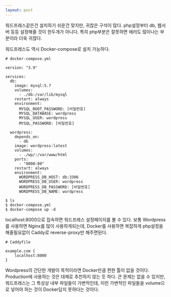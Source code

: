 ```yaml
---
layout: post
---
```


워드프레스같은건 설치하기 쉬운건 맞지만, 귀찮은 구석이 많다. php설정부터 db, 웹서버 등등 설정해줄 것이 한두개가 아니다. 특히 php부분은 잘못하면 에러도 많이나는 부분이라 더욱 귀찮다.

워드프레스도 역시 Docker-compose로 설치 가능하다.

```
# docker-compose.yml

version: "3.9"
    
services:
  db:
    image: mysql:5.7
    volumes:
      - ./db:/var/lib/mysql
    restart: always
    environment:
      MYSQL_ROOT_PASSWORD: [비밀번호]
      MYSQL_DATABASE: wordpress
      MYSQL_USER: wordpress
      MYSQL_PASSWORD: [비밀번호]
    
  wordpress:
    depends_on:
      - db
    image: wordpress:latest
    volumes:
      - ./wp/:/var/www/html
    ports:
      - "8000:80"
    restart: always
    environment:
      WORDPRESS_DB_HOST: db:3306
      WORDPRESS_DB_USER: wordpress
      WORDPRESS_DB_PASSWORD: [비밀번호]
      WORDPRESS_DB_NAME: wordpress
```

```
$ ls
$ docker-compose.yml
$ docker-compose up -d
```

localhost:8000으로 접속하면 워드프레스 설정페이지를 볼 수 있다. 보통 Wordpress를 사용하면 Nginx를 많이 사용하게되는데, Docker를 사용하면 복잡하게 php설정을 해줄필요없이 Caddy로 reverse-proxy만 해주면된다.

```
# Caddyfile

example.com {
    localhost:8000
}
```

Wordpress의 간단한 개발이 목적이라면 Docker만큼 편한 툴이 없을 것이다. Production에 사용하는 것은 대체로 추천하지 않는 듯 하다. 큰 문제는 없을 수 있지만, 워드프레스는 그 특성상 내부 파일들이 가변적인데, 이런 가변적인 파일들을 volume으로 넣어야 하는 것이 Docker답지 못하다는 것이다.